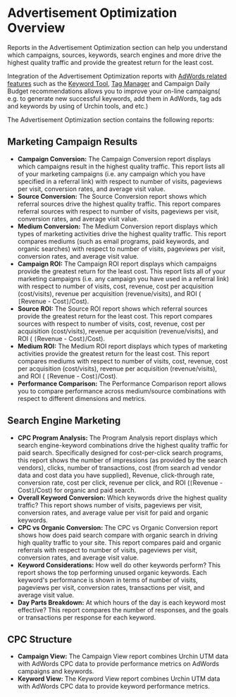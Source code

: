 # Advertisement Optimization Overview #

Reports in the Advertisement Optimization section can help you understand which campaigns, sources, keywords, search engines and more drive the highest quality traffic and provide the greatest return for the least cost.

Integration of the Advertisement Optimization reports with [AdWords related features](https://secure.urchin.com/helpwiki/en/Urchin_Integration_with_AdWords?highlight=%28AdWords%29) such as the [Keyword Tool](https://secure.urchin.com/helpwiki/en/Keyword_Tool?highlight=%28Keyword%29|%28Tool%29), [Tag Manager](https://secure.urchin.com/helpwiki/en/How_To_Tag_Your_Online_Links?highlight=%28Tag%29) and Campaign Daily Budget recommendations allows you to improve your on-line campaigns( e.g. to generate new successful keywords, add them in AdWords, tag ads and keywords by using of Urchin tools, and etc.)

The Advertisement Optimization section contains the following reports:

## Marketing Campaign Results ##

  * **Campaign Conversion:** The Campaign Conversion report displays which campaigns result in the highest quality traffic. This report lists all of your marketing campaigns (i.e. any campaign which you have specified in a referral link) with respect to number of visits, pageviews per visit, conversion rates, and average visit value.
  * **Source Conversion:** The Source Conversion report shows which referral sources drive the highest quality traffic. This report compares referral sources with respect to number of visits, pageviews per visit, conversion rates, and average visit value.
  * **Medium Conversion:** The Medium Conversion report displays which types of marketing activities drive the highest quality traffic. This report compares mediums (such as email programs, paid keywords, and organic searches) with respect to number of visits, pageviews per visit, conversion rates, and average visit value.
  * **Campaign ROI:** The Campaign ROI report displays which campaigns provide the greatest return for the least cost. This report lists all of your marketing campaigns (i.e. any campaign you have used in a referral link) with respect to number of visits, cost, revenue, cost per acquisition (cost/visits), revenue per acquisition (revenue/visits), and ROI ( `[`Revenue - Cost`]`/Cost).
  * **Source ROI:** The Source ROI report shows which referral sources provide the greatest return for the least cost. This report compares sources with respect to number of visits, cost, revenue, cost per acquisition (cost/visits), revenue per acquisition (revenue/visits), and ROI ( `[`Revenue - Cost`]`/Cost).
  * **Medium ROI:** The Medium ROI report displays which types of marketing activities provide the greatest return for the least cost. This report compares mediums with respect to number of visits, cost, revenue, cost per acquisition (cost/visits), revenue per acquisition (revenue/visits), and ROI ( `[`Revenue - Cost`]`/Cost).
  * **Performance Comparison:** The Performance Comparison report allows you to compare performance across medium/source combinations with respect to different dimensions and metrics.

## Search Engine Marketing ##

  * **CPC Program Analysis:** The Program Analysis report displays which search engine-keyword combinations drive the highest quality traffic for paid search. Specifically designed for cost-per-click search programs, this report shows the number of impressions (as provided by the search vendors), clicks, number of transactions, cost (from search ad vendor data and cost data you have supplied), Revenue, click-through rate, conversion rate, cost per click, revenue per click, and ROI (`[`Revenue - Cost`]`/Cost) for organic and paid search.
  * **Overall Keyword Conversion:** Which keywords drive the highest quality traffic? This report shows number of visits, pageviews per visit, conversion rates, and average value per visit for paid and organic keywords.
  * **CPC vs Organic Conversion:** The CPC vs Organic Conversion report shows how does paid search compare with organic search in driving high quality traffic to your site. This report compares paid and organic referrals with respect to number of visits, pageviews per visit, conversion rates, and average visit value.
  * **Keyword Considerations:** How well do other keywords perform? This report shows the top performing unused organic keywords. Each keyword's performance is shown in terms of number of visits, pageviews per visit, conversion rates, transactions per visit, and average visit value.
  * **Day Parts Breakdown:** At which hours of the day is each keyword most effective? This report compares the number of responses, and the goals or transactions per response for each keyword.

## CPC Structure ##

  * **Campaign View:** The Campaign View report combines Urchin UTM data with AdWords CPC data to provide performance metrics on AdWords campaigns and keywords.
  * **Keyword View:** The Keyword View report combines Urchin UTM data with AdWords CPC data to provide keyword performance metrics.